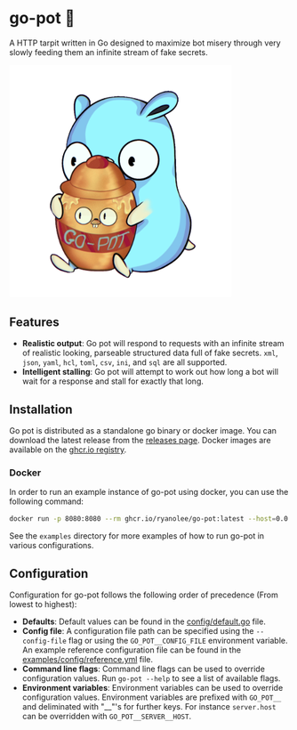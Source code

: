 # go-pot 🍯
A HTTP tarpit written in Go designed to maximize bot misery through very slowly feeding them an infinite stream of fake secrets.

<img src="docs/img/gopher.png" width="400px" />

## Features
- **Realistic output**: Go pot will respond to requests with an infinite stream of realistic looking, parseable structured data full of fake secrets. `xml`, `json`, `yaml`, `hcl`, `toml`, `csv`, `ini`, and `sql` are all supported.
- **Intelligent stalling**: Go pot will attempt to work out how long a bot will wait for a response and stall for exactly that long.

## Installation
Go pot is distributed as a standalone go binary or docker image. You can download the latest release from the [releases page](https://github.com/ryanolee/go-pot/releases). Docker images are available on the [ghcr.io registry](https://github.com/ryanolee/go-pot/pkgs/container/go-pot).

### Docker
In order to run an example instance of go-pot using docker, you can use the following command:
```bash
docker run -p 8080:8080 --rm ghcr.io/ryanolee/go-pot:latest --host=0.0.0.0 --port=8080
```

See the `examples` directory for more examples of how to run go-pot in various configurations.

## Configuration
Configuration for go-pot follows the following order of precedence (From lowest to highest):
 * **Defaults**: Default values can be found in the [config/default.go](config/default.go) file.
 * **Config file**: A configuration file path can be specified using the `--config-file` flag or using the `GO_POT__CONFIG_FILE` environment variable. An example reference configuration file can be found in the [examples/config/reference.yml](examples/config/reference.yml) file.
 * **Command line flags**: Command line flags can be used to override configuration values. Run `go-pot --help` to see a list of available flags.
 * **Environment variables**: Environment variables can be used to override configuration values. Environment variables are prefixed with `GO_POT__` and deliminated with "__"'s for further keys. For instance `server.host` can be overridden with `GO_POT__SERVER__HOST`. 

